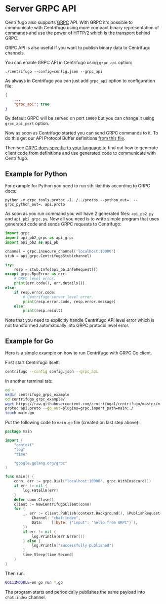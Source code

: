 # Server GRPC API

Centrifugo also supports [GRPC](https://grpc.io/) API. With GRPC it's possible to communicate with Centrifugo using more compact binary representation of commands and use the power of HTTP/2 which is the transport behind GRPC.

GRPC API is also useful if you want to publish binary data to Centrifugo channels.

You can enable GRPC API in Centrifugo using `grpc_api` option:

```
./centrifugo --config=config.json --grpc_api
```

As always in Centrifugo you can just add `grpc_api` option to configuration file:

```json
{
    ...
    "grpc_api": true
}
```

By default GRPC will be served on port `10000` but you can change it using `grpc_api_port` option.

Now as soon as Centrifugo started you can send GRPC commands to it. To do this get our API Protocol Buffer definitions [from this file](https://github.com/centrifugal/centrifugo/blob/master/misc/proto/api.proto).

Then see [GRPC docs specific to your language](https://grpc.io/docs/) to find out how to generate client code from definitions and use generated code to communicate with Centrifugo.

## Example for Python

For example for Python you need to run sth like this according to GRPC docs:

```
python -m grpc_tools.protoc -I../../protos --python_out=. --grpc_python_out=. api.proto
```

As soon as you run command you will have 2 generated files: `api_pb2.py` and `api_pb2_grpc.py`. Now all you need is to write simple program that uses generated code and sends GRPC requests to Centrifugo:

```python
import grpc
import api_pb2_grpc as api_grpc
import api_pb2 as api_pb

channel = grpc.insecure_channel('localhost:10000')
stub = api_grpc.CentrifugoStub(channel)

try:
    resp = stub.Info(api_pb.InfoRequest())
except grpc.RpcError as err:
    # GRPC level error.
    print(err.code(), err.details())
else:
    if resp.error.code:
        # Centrifugo server level error.
        print(resp.error.code, resp.error.message)
    else:
        print(resp.result)
```

Note that you need to explicitly handle Centrifugo API level error which is not transformed automatically into GRPC protocol level error.

## Example for Go

Here is a simple example on how to run Centrifugo with GRPC Go client.

First start Centrifugo itself:

```bash
centrifugo --config config.json --grpc_api
```

In another terminal tab:

```bash
cd ~
mkdir centrifugo_grpc_example
cd centrifugo_grpc_example/
wget https://raw.githubusercontent.com/centrifugal/centrifugo/master/misc/proto/api.proto -O api.proto
protoc api.proto --go_out=plugins=grpc,import_path=main:./
touch main.go
```

Put the following code to `main.go` file (created on last step above):

```go
package main

import (
	"context"
	"log"
	"time"

	"google.golang.org/grpc"
)

func main() {
	conn, err := grpc.Dial("localhost:10000", grpc.WithInsecure())
	if err != nil {
		log.Fatalln(err)
	}
	defer conn.Close()
	client := NewCentrifugoClient(conn)
	for {
		_, err := client.Publish(context.Background(), &PublishRequest{
			Channel: "chat:index",
			Data:    []byte(`{"input": "hello from GRPC"}`),
		})
		if err != nil {
			log.Println(err.Error())
		} else {
			log.Println("successfully published")
		}
		time.Sleep(time.Second)
	}
}
```

Then run:

```bash
GO111MODULE=on go run *.go
```

The program starts and periodically publishes the same payload into `chat:index` channel.

